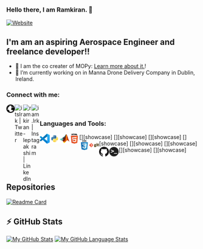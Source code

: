 ### Hello there, I am Ramkiran. 👋

[![Website]](https://iamlrk.github.io)
<!--[![Twitter Follow](https://img.shields.io/twitter/follow/codeSTACKr?color=1DA1F2&logo=twitter&style=for-the-badge)](https://twitter.com/intent/follow?original_referer=https%3A%2F%2Fgithub.com%2FcodeSTACKr&screen_name=codeSTACKr)-->

## I'm am an aspiring Aerospace Engineer and freelance developer!!

- 🔭 I am the co creater of MOPy: [Learn more about it.][MOPy]!
- 🌱 I’m currently working on in Manna Drone Delivery Company in Dublin, Ireland.

### Connect with me:

[<img align="left" alt="https://iamlrk.github.io" width="22px" src="https://raw.githubusercontent.com/iconic/open-iconic/master/svg/globe.svg" />][website]
<!--[<img align="left" alt="codeSTACKr | YouTube" width="22px" src="https://cdn.jsdelivr.net/npm/simple-icons@v3/icons/youtube.svg" />][youtube] -->
[<img align="left" alt="itslrk | Twitter" width="22px" src="https://cdn.jsdelivr.net/npm/simple-icons@v3/icons/twitter.svg" />][twitter]
[<img align="left" alt="ramkiran-lepakshi | LinkedIn" width="22px" src="https://cdn.jsdelivr.net/npm/simple-icons@v3/icons/linkedin.svg" />][linkedin]
[<img align="left" alt="iam.lrk | Instagram" width="22px" src="https://cdn.jsdelivr.net/npm/simple-icons@v3/icons/instagram.svg" />][instagram]

<br />

### Languages and Tools:

[<img align="left" alt="Visual Studio Code" width="26px" src="https://raw.githubusercontent.com/github/explore/80688e429a7d4ef2fca1e82350fe8e3517d3494d/topics/visual-studio-code/visual-studio-code.png" />][showcase]
[<img align="left" alt="Python" width="26px" src="https://raw.githubusercontent.com/github/explore/80688e429a7d4ef2fca1e82350fe8e3517d3494d/topics/python/python.png" />][showcase]
[<img align="left" alt="MATLAB" width="26px" src="https://raw.githubusercontent.com/github/explore/80688e429a7d4ef2fca1e82350fe8e3517d3494d/topics/matlab/matlab.png" />][showcase]
[<img align="left" alt="HTML5" width="26px" src="https://raw.githubusercontent.com/github/explore/80688e429a7d4ef2fca1e82350fe8e3517d3494d/topics/html/html.png" />][showcase]
[<img align="left" alt="CSS3" width="26px" src="https://raw.githubusercontent.com/github/explore/80688e429a7d4ef2fca1e82350fe8e3517d3494d/topics/css/css.png" />][showcase]
[<img align="left" alt="Git" width="26px" src="https://raw.githubusercontent.com/github/explore/80688e429a7d4ef2fca1e82350fe8e3517d3494d/topics/git/git.png" />][showcase]
[<img align="left" alt="GitHub" width="26px" src="https://raw.githubusercontent.com/github/explore/78df643247d429f6cc873026c0622819ad797942/topics/github/github.png" />][showcase]
[<img align="left" alt="Terminal" width="26px" src="https://raw.githubusercontent.com/github/explore/80688e429a7d4ef2fca1e82350fe8e3517d3494d/topics/terminal/terminal.png" />][showcase]

<br />
<br />

## Repositories

[![Readme Card](https://github-readme-stats.vercel.app/api/pin/?username=iamlrk&repo=tuppersat23-r2d1)](https://github.com/iamlrk/tuppersat23-r2d1)

## :zap: GitHub Stats

[![My GitHub Stats](https://github-readme-stats.vercel.app/api/?username=iamlrk&count_private=true&theme=omni&showicons=true&hide_rank=true)]()
[![My GitHub Language Stats](https://github-readme-stats.vercel.app/api/top-langs/?username=iamlrk&langs_count=5&theme=omni)]()

[website]: https://iamlrk.github.io
[twitter]: https://twitter.com/itslrk
[instagram]: https://instagram.com/iam.lrk
[linkedin]: https://linkedin.com/in/ramkiran-lepakshi
[MOPy]: https://mechanics-of-orbit.github.io/getMOPy
